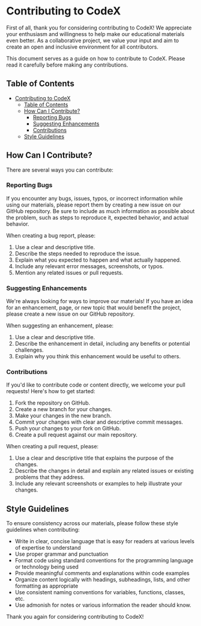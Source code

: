 # Contributing to CodeX

First of all, thank you for considering contributing to CodeX! We appreciate your enthusiasm and willingness to help make our educational materials even better. As a collaborative project, we value your input and aim to create an open and inclusive environment for all contributors.

This document serves as a guide on how to contribute to CodeX. Please read it carefully before making any contributions.

## Table of Contents
- [Contributing to CodeX](#contributing-to-codex)
  - [Table of Contents](#table-of-contents)
  - [How Can I Contribute?](#how-can-i-contribute)
    - [Reporting Bugs](#reporting-bugs)
    - [Suggesting Enhancements](#suggesting-enhancements)
    - [Contributions](#contributions)
  - [Style Guidelines](#style-guidelines)

## How Can I Contribute?

There are several ways you can contribute:

### Reporting Bugs

If you encounter any bugs, issues, typos, or incorrect information while using our materials, please report them by creating a new issue on our GitHub repository. Be sure to include as much information as possible about the problem, such as steps to reproduce it, expected behavior, and actual behavior.

When creating a bug report, please:

1. Use a clear and descriptive title.
2. Describe the steps needed to reproduce the issue.
3. Explain what you expected to happen and what actually happened.
4. Include any relevant error messages, screenshots, or typos.
5. Mention any related issues or pull requests.

### Suggesting Enhancements

We're always looking for ways to improve our materials! If you have an idea for an enhancement, page, or new topic that would benefit the project, please create a new issue on our GitHub repository.

When suggesting an enhancement, please:

1. Use a clear and descriptive title.
2. Describe the enhancement in detail, including any benefits or potential challenges.
3. Explain why you think this enhancement would be useful to others.

### Contributions

If you'd like to contribute code or content directly, we welcome your pull requests! Here's how to get started:

1. Fork the repository on GitHub.
2. Create a new branch for your changes.
3. Make your changes in the new branch.
4. Commit your changes with clear and descriptive commit messages.
5. Push your changes to your fork on GitHub.
6. Create a pull request against our main repository.

When creating a pull request, please:

1. Use a clear and descriptive title that explains the purpose of the changes.
2. Describe the changes in detail and explain any related issues or existing problems that they address.
3. Include any relevant screenshots or examples to help illustrate your changes.

## Style Guidelines

To ensure consistency across our materials, please follow these style guidelines when contributing:

- Write in clear, concise language that is easy for readers at various levels of expertise to understand
- Use proper grammar and punctuation
- Format code using standard conventions for the programming language or technology being used
- Provide meaningful comments and explanations within code examples
- Organize content logically with headings, subheadings, lists, and other formatting as appropriate
- Use consistent naming conventions for variables, functions, classes, etc.
- Use admonish for notes or various information the reader should know.

Thank you again for considering contributing to CodeX!